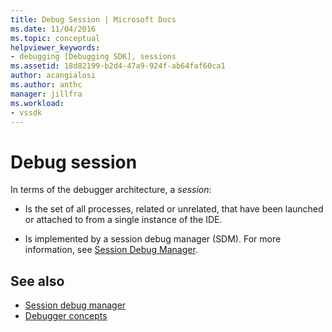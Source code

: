 ```yaml
---
title: Debug Session | Microsoft Docs
ms.date: 11/04/2016
ms.topic: conceptual
helpviewer_keywords:
- debugging [Debugging SDK], sessions
ms.assetid: 18d82199-b2d4-47a9-924f-ab64faf60ca1
author: acangialosi
ms.author: anthc
manager: jillfra
ms.workload:
- vssdk
---
```

# Debug session
In terms of the debugger architecture, a *session*:

- Is the set of all processes, related or unrelated, that have been launched or attached to from a single instance of the IDE.

- Is implemented by a session debug manager (SDM). For more information, see [Session Debug Manager](../../extensibility/debugger/session-debug-manager.md).

## See also
- [Session debug manager](../../extensibility/debugger/session-debug-manager.md)
- [Debugger concepts](../../extensibility/debugger/debugger-concepts.md)
